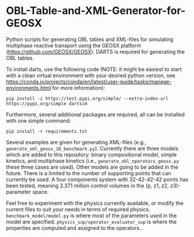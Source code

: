 # OBL-Table-and-XML-Generator-for-GEOSX
Python scripts for generating OBL tables and XML-files for simulating multiphase reactive transport using the GEOSX platform (https://github.com/GEOSX/GEOSX). DARTS is required for generating the OBL tables. 

To install darts, use the following code (NOTE: it might be easiest to start with a clean virtual environment with your desired python version, see https://conda.io/projects/conda/en/latest/user-guide/tasks/manage-environments.html for more information):

```pip install -i https://test.pypi.org/simple/ --extra-index-url https://pypi.org/simple dartsim```

Furthermore, several additional packages are required, all can be installed with one simple command:

```pip install -r requirements.txt```

Several examples are given for generating XML-files (e.g., ```generate_xml_geosx_1D_benchmark.py```). Currently there are three models which are added to this repository: binary compositional model, simple kinetics, and multiphase kinetics (i.e., ```generate_obl_operators_geosx.py``` these three cases are used). Other models are going to be added in the future. There is a limited to the number of supporting points that can currently be used. A four components system with 32-42-42-42 points has been tested, meaning 2.371 million control volumes in the (p, z1, z2, z3)-parameter space.

Feel free to experiment with the physics currently available, or modify the current files to suit your needs in terms of required physics. ```benchmark_model/model.py``` is where most of the parameters used in the model are specified. ```physics_sup/operator_evaluator_sup``` is where the properties are computed and assigned to the operators... 
